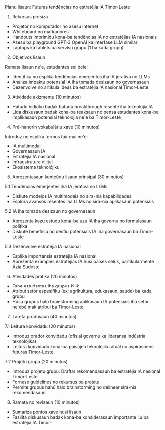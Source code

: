 Planu lisaun: Futuras tendências no estratéjia IA Timor-Leste

1. Rekursus presiza

- Projetor no komputador ho asesu internet
- Whiteboard no markadores
- Handouts imprimidu kona-ba tendências IA no estratéjias IA nasionais
- Asesu ba playground GPT-3 OpenAI ka interfase LLM similar  
- Laptops ka tablets ba servisu grupu (1 ba kada grupu)

2. Objetivos lisaun

Remata lisaun ne'e, estudantes sei bele:
- Identifika no esplika tendências emerjentes iha IA jerativa no LLMs
- Analiza impaktu potensial IA iha tomada desizaun no governasaun  
- Dezenvolve no artikula ideas ba estratéjia IA nasional Timor-Leste

3. Atividade akizmentu (10 minutos)

- Hatudu bidioku badak hatudu breakthrough resente iha teknolojia IA
- Lida diskusaun badak kona-ba reaksaun no pensa estudantes kona-ba implikasaun potensial teknolojia ne'e ba Timor-Leste

4. Pré-hanorin vokabuláriu xave (10 minutos)

Introduz no esplika termus tuir mai ne'e:
- IA multimodal
- Governasaun IA
- Estratéjia IA nasional
- Infraestrutura dijital
- Ekosistema teknolójiku  

5. Aprezentasaun konteúdu lisaun prinsipál (30 minutos)

5.1 Tendências emerjentes iha IA jerativa no LLMs
- Diskute modelos IA multimodais no sira-nia kapabilidades
- Esplora avansos resentes iha LLMs no sira-nia aplikasaun potensiais

5.2 IA iha tomada desizaun no governasaun
- Aprezenta kazu estudu kona-ba uzu IA iha governu no formulasaun polítika
- Diskute benefísiu no desfiu potensiais IA iha governasaun ba Timor-Leste  

5.3 Dezenvolve estratéjia IA nasional
- Esplika importánsia estratéjia IA nasional
- Aprezenta examples estratéjias IA husi países seluk, partikularmente Ázia Sudeste

6. Atividades prátika (20 minutos)

- Fahe estudantes iha grupus ki'ik
- Atribui setór espesífiku (ex: agrikultura, edukasaun, saúde) ba kada grupu
- Husu grupus halo brainstorming aplikasaun IA potensiais iha setór ne'ebé mak atribui ba Timor-Leste

7. Tarefa produsaun (40 minutos)  

7.1 Leitura konvidadu (20 minutos)
- Introduz orador konvidadu (ofisial governu ka lideransa indústria teknolójika)
- Leitura konvidadu kona-ba paisajen teknolójiku atuál no aspirasoens futuras Timor-Leste

7.2 Projetu grupu (20 minutos)
- Introduz projetu grupu: Draftar rekomendasaun ba estratéjia IA nasional Timor-Leste
- Fornese guidelines no rekursus ba projetu
- Permite grupus hahú halo brainstorming no delinear sira-nia rekomendasaun

8. Ramata no revizaun (10 minutos)

- Sumariza pontos xave husi lisaun
- Fasilita diskusaun badak kona-ba konsiderasaun importante liu ba estratéjia IA Timor-